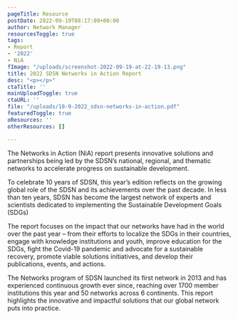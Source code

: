 ```yaml
---
pageTitle: Resource
postDate: 2022-09-19T08:17:09+00:00
author: Network Manager
resourcesToggle: true
tags:
- Report
- '2022'
- NiA
fImage: "/uploads/screenshot-2022-09-19-at-22-19-13.png"
title: 2022 SDSN Networks in Action Report
desc: "<p></p>"
ctaTitle: ''
mainUploadToggle: true
ctaURL: ''
file: "/uploads/18-9-2022_sdsn-networks-in-action.pdf"
featuredToggle: true
oResources: ''
otherResources: []

---
```

The Networks in Action (NiA) report presents innovative solutions and partnerships being led by the SDSN’s national, regional, and thematic networks to accelerate progress on sustainable development.

  
 To celebrate 10 years of SDSN, this year’s edition reflects on the growing global role of the SDSN and its achievements over the past decade. In less than ten years, SDSN has become the largest network of experts and scientists dedicated to implementing the Sustainable Development Goals (SDGs)

The report focuses on the impact that our networks have had in the world over the past year – from their efforts to localize the SDGs in their countries, engage with knowledge institutions and youth, improve education for the SDGs, fight the Covid-19 pandemic and advocate for a sustainable recovery, promote viable solutions initiatives, and develop their publications, events, and actions.

The Networks program of SDSN launched its first network in 2013 and has experienced continuous growth ever since, reaching over 1700 member institutions this year and 50 networks across 6 continents. This report highlights the innovative and impactful solutions that our global network puts into practice.